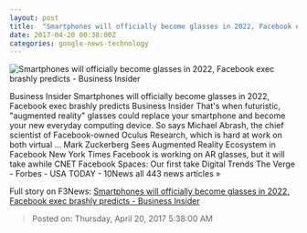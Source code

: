 ```yaml
---
layout: post
title:  "Smartphones will officially become glasses in 2022, Facebook exec brashly predicts - Business Insider"
date: 2017-04-20 00:38:00Z
categories: google-news-technology
---
```


![Smartphones will officially become glasses in 2022, Facebook exec brashly predicts - Business Insider](http://static2.businessinsider.com/image/58f801f87522ca3a268b473e-1190-625/smartphones-will-officially-become-glasses-in-2022-facebook-exec-brashly-predicts.jpg)

Business Insider Smartphones will officially become glasses in 2022, Facebook exec brashly predicts Business Insider That's when futuristic, "augmented reality" glasses could replace your smartphone and become your new everyday computing device. So says Michael Abrash, the chief scientist of Facebook-owned Oculus Research, which is hard at work on both virtual ... Mark Zuckerberg Sees Augmented Reality Ecosystem in Facebook New York Times Facebook is working on AR glasses, but it will take awhile CNET Facebook Spaces: Our first take Digital Trends The Verge - Forbes - USA TODAY - 10News all 443 news articles »


Full story on F3News: [Smartphones will officially become glasses in 2022, Facebook exec brashly predicts - Business Insider](http://www.f3nws.com/n/WaAZG)

> Posted on: Thursday, April 20, 2017 5:38:00 AM
